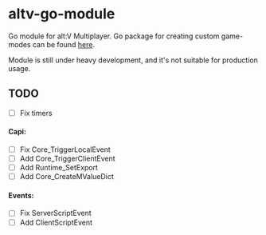 # altv-go-module
Go module for alt:V Multiplayer.
Go package for creating custom game-modes can be found [here](https://github.com/shockdev04/altv-go-pkg).

Module is still under heavy development, and it's not suitable for production usage.

## TODO
- [ ] Fix timers
#### Capi:
- [ ] Fix Core_TriggerLocalEvent
- [ ] Add Core_TriggerClientEvent
- [ ] Add Runtime_SetExport
- [ ] Add Core_CreateMValueDict
#### Events:
- [ ] Fix ServerScriptEvent
- [ ] Add ClientScriptEvent